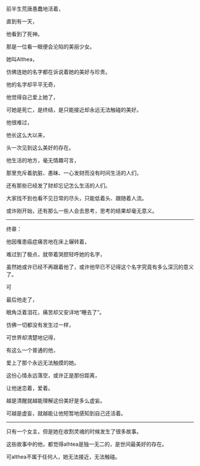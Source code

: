 前半生荒唐愚蠢地活着，

直到有一天，

他看到了死神。

那是一位看一眼便会沦陷的美丽少女。

她叫Althea，

仿佛连她的名字都在诉说着她的美好与珍贵。

他的名字却平平无奇，

他觉得自己爱上她了，

可她是死亡，是终结，是只能接近却永远无法触碰的美好。

他很难过，

他长这么大以来，

头一次见到这么美好的存在。

他生活的地方，毫无情趣可言，

那里充斥着肮脏、愚昧、一心发财而没有时间生活的人们，

还有那些已经发了财却忘记怎么生活的人们。

大家找不到也看不见日常的尽头，只能低着头、跟随着人流。

或许刚开始，还有那么一些人会去思考，思考的结果却毫无意义。







---

终章：

他因罹患癌症痛苦地在床上辗转着，

难过到了极点，就带着哭腔轻呼她的名字，

虽然她或许已经不再跟着他了，或许他早已不记得这个名字究竟有多么深沉的意义了。

可



最后他走了，

眼角泛着泪花，痛苦却又安详地“睡去了”。

仿佛一切都没有发生过一样，

可世界却清楚地记得，

有这么一个普通的他，

爱上了那个永远无法触摸的她。

这份心情永远落空，或许正是那份距离，

让他迷恋着，爱着。

越是清醒就越能理解这份美好是多么虚妄。

可越是虚妄，就越能让他短暂地感知到自己还活着。

---





只有一个女主，但是她在收割灵魂的时候发生了很多故事。

这些故事中的他，都觉得alhtea是独一无二的，是世间最美好的存在。

可althea不属于任何人，她无法接近，无法触碰。







